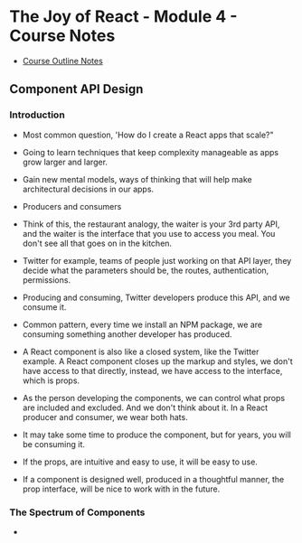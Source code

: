 # The Joy of React - Module 4 - Course Notes

- [Course Outline Notes](course-notes.md)

## Component API Design

### Introduction

- Most common question, 'How do I create a React apps that scale?"

- Going to learn techniques that keep complexity manageable as apps grow larger and larger.
- Gain new mental models, ways of thinking that will help make architectural decisions in our apps.

- Producers and consumers
- Think of this, the restaurant analogy, the waiter is your 3rd party API, and the waiter is the interface that you use to access you meal. You don't see all that goes on in the kitchen.

- Twitter for example, teams of people just working on that API layer, they decide what the parameters should be, the routes, authentication, permissions.
- Producing and consuming, Twitter developers produce this API, and we consume it.
- Common pattern, every time we install an NPM package, we are consuming something another developer has produced.

- A React component is also like a closed system, like the Twitter example. A React component closes up the markup and styles, we don't have access to that directly, instead, we have access to the interface, which is props.

- As the person developing the components, we can control what props are included and excluded. And we don't think about it. In a React producer and consumer, we wear both hats.

- It may take some time to produce the component, but for years, you will be consuming it.
- If the props, are intuitive and easy to use, it will be easy to use.

- If a component is designed well, produced in a thoughtful manner, the prop interface, will be nice to work with in the future.

### The Spectrum of Components

-
